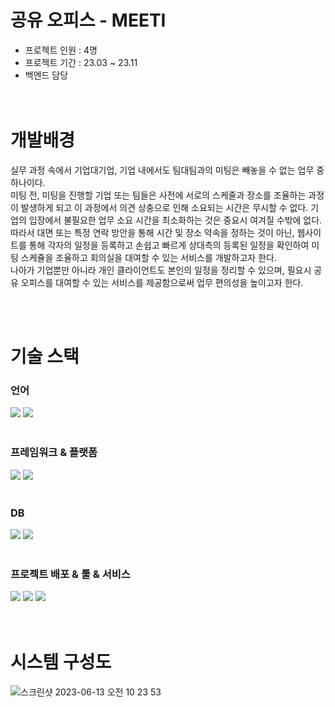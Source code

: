 # 공유 오피스 - MEETI

- 프로젝트 인원 : 4명
- 프로젝트 기간 : 23.03 ~ 23.11 
- 백엔드 담당
  <br/>
  <br/>
  <br/>
  
# 개발배경   
실무 과정 속에서 기업대기업, 기업 내에서도 팀대팀과의 미팅은 빼놓을 수 없는 업무 중 하나이다.<br/>
미팅 전, 미팅을 진행할 기업 또는 팀들은 사전에 서로의 스케줄과 장소를 조율하는 과정이 발생하게 되고 이 과정에서 의견 상충으로 인해 소요되는 시간은 무시할 수 없다. 기업의 입장에서 불필요한 업무 소요 시간을 최소화하는 것은 중요시 여겨질 수밖에 없다.<br/>
따라서 대면 또는 특정 연락 방안을 통해 시간 및 장소 약속을 정하는 것이 아닌, 웹사이트를 통해 각자의 일정을 등록하고 손쉽고 빠르게 상대측의 등록된 일정을 확인하여 미팅 스케쥴을 조율하고 회의실을 대여할 수 있는 서비스를 개발하고자 한다.<br/>
나아가 기업뿐만 아니라 개인 클라이언트도 본인의 일정을 정리할 수 있으며, 필요시 공유 오피스를 대여할 수 있는 서비스를 제공함으로써 업무 편의성을 높이고자 한다.


   <br/>
   <br/>
   
# 기술 스택
### 언어 <br/>
<div>
  <img src="https://img.shields.io/badge/JavaScript-F7DF1E?style=for-the-badge&logo=JavaScript&logoColor=white"/>
  <img src="https://img.shields.io/badge/TypeScript-3178C6?style=for-the-badge&logo=TypeScript&logoColor=white"/>
</div>
<br/>
  
### 프레임워크 & 플랫폼 <br/>
<div>
  <img src="https://img.shields.io/badge/Node.js-339933?style=for-the-badge&logo=Node.js&logoColor=white"/>
  <img src="https://img.shields.io/badge/NestJS-E0234E?style=for-the-badge&logo=NestJS&logoColor=white"/>
</div>
  <br/>
  
### DB <br/>
<div>
  <img src="https://img.shields.io/badge/MongoDB-47A248?style=for-the-badge&logo=MongoDB&logoColor=white"/>
  <img src="https://img.shields.io/badge/Mongoose-880000?style=for-the-badge&logo=Mongoose&logoColor=white"/>
</div>
<br/>

### 프로젝트 배포 & 툴 & 서비스 <br/>
<div>
  <img src="https://img.shields.io/badge/Heroku-430098?style=for-the-badge&logo=Heroku&logoColor=white"/>
  <img src="https://img.shields.io/badge/Visual Studio Code-007ACC?style=for-the-badge&logo=Visual Studio Code&logoColor=white"/>
  <img src="https://img.shields.io/badge/Gmail-EA4335?style=for-the-badge&logo=Gmail&logoColor=white"/>
</div>
<br/>
<br/>

# 시스템 구성도

![스크린샷 2023-06-13 오전 10 23 53](https://github.com/mintmin0320/mintmin0320/assets/114549939/9251fdbe-28fa-4506-a13d-0f66857c2497)


